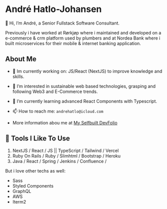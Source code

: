 # André Hatlo-Johansen

👋 Hi, I’m André, a Senior Fullstack Software Consultant. 

Previously i have worked at Rørkjøp where i maintained and developed on a e-commerce & crm platform used by plumbers and at Nordea Bank where i built microservices for their mobile & internet banking application.

## About Me
- 🔧 Im currently working on: JS/React (NextJS) to improve knowledge and skills.

- 👀 I’m interested in sustainable web based technologies, grasping and following Web3 and E-Commerce trends.

- 🌱 I’m currently learning advanced React Components with Typescript.

- 📫 How to reach me: `andrehatlo@icloud.com`

- More information abou me at [My Selfbuilt DevFolio](https://www.andrehatlo.com)

## 🔧  Tools I Like To Use

1. NextJS / React / JS  || TypeScript / Tailwind / Vercel
2. Ruby On Rails / Ruby /  Slimhtml / Bootstrap / Heroku
3. Java / React / Spring / Jenkins / Confluence / 

But i love other techs as well:
- Sass
- Styled Components 
- GraphQL
- AWS
- Iterm2


<!---
Andrehatlo/Andrehatlo is a ✨ special ✨ repository because its `README.md` (this file) appears on your GitHub profile.
You can click the Preview link to take a look at your changes.
--->
